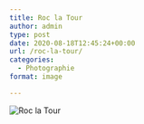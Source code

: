 ```yaml
---
title: Roc la Tour
author: admin
type: post
date: 2020-08-18T12:45:24+00:00
url: /roc-la-tour/
categories:
  - Photographie
format: image

---
```

![Roc la Tour](./img_0088.jpg)